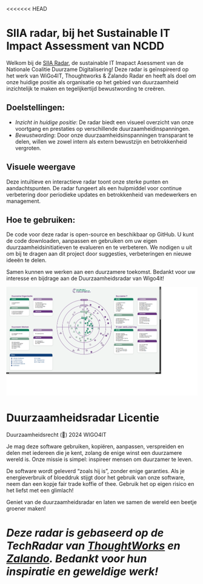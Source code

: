 <<<<<<< HEAD
# SIIA radar, bij het Sustainable IT Impact Assessment van NCDD
Welkom bij de [SIIA Radar](https://duurzaamheidsradar.wigo4it.nl), de sustainable IT Imapact Asessment van de Nationale Coalitie Duurzame Digitalisering! Deze radar is geïnspireerd op het werk van WiGo4IT, Thoughtworks & Zalando Radar en heeft als doel om onze huidige positie als organisatie op het gebied van duurzaamheid inzichtelijk te maken en tegelijkertijd bewustwording te creëren.

## Doelstellingen:
- *Inzicht in huidige positie*: De radar biedt een visueel overzicht van onze voortgang en prestaties op verschillende duurzaamheidinspanningen.
- *Bewustwording*: Door onze duurzaamheidsinspanningen transparant te delen, willen we zowel intern als extern bewustzijn en betrokkenheid vergroten.

## Visuele weergave 
Deze intuïtieve en interactieve radar toont onze sterke punten en aandachtspunten. De radar fungeert als een hulpmiddel voor continue verbetering door periodieke updates en betrokkenheid van medewerkers en management.

## Hoe te gebruiken:
De code voor deze radar is open-source en beschikbaar op GitHub. U kunt de code downloaden, aanpassen en gebruiken om uw eigen duurzaamheidsinitiatieven te evalueren en te verbeteren. We nodigen u uit om bij te dragen aan dit project door suggesties, verbeteringen en nieuwe ideeën te delen.

Samen kunnen we werken aan een duurzamere toekomst. Bedankt voor uw interesse en bijdrage aan de Duurzaamheidsradar van Wigo4it!

![Screenshot duurzaamheidsradar Wigo4it](duurzaamheidsradar.png)

# Duurzaamheidsradar Licentie

Duurzaamheidsrecht (🌱) 2024 WIGO4IT

Je mag deze software gebruiken, kopiëren, aanpassen, verspreiden en delen met iedereen die je kent, zolang de enige winst een duurzamere wereld is. Onze missie is simpel: inspireer mensen om duurzamer te leven. 

De software wordt geleverd “zoals hij is”, zonder enige garanties. Als je energieverbruik of bloeddruk stijgt door het gebruik van onze software, neem dan een kopje fair trade koffie of thee. Gebruik het op eigen risico en het liefst met een glimlach! 

Geniet van de duurzaamheidsradar en laten we samen de wereld een beetje groener maken!

*Deze radar is gebaseerd op de TechRadar van [ThoughtWorks](https://www.thoughtworks.com/radar) en [Zalando](https://github.com/zalando/tech-radar). Bedankt voor hun inspiratie en geweldige werk!*
=======
